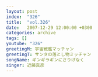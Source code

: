 ```yaml
---
layout: post
index:  "326"
title:  "vol.326"
date:   2007-12-29 12:00:00 +0300
categories: archive
tags: []
youtube: "326"
greetingM: 宇宙戦艦マッチャン
greetingT: サンタの落とし物ミッチャン
songName: ギンギラギンにさりげなく
singer: 近藤真彦
---
```


